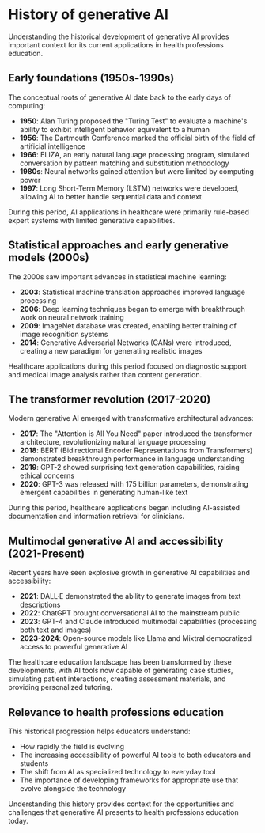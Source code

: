 # History of generative AI

Understanding the historical development of generative AI provides important context for its current applications in health professions education.

## Early foundations (1950s-1990s)

The conceptual roots of generative AI date back to the early days of computing:

- **1950**: Alan Turing proposed the "Turing Test" to evaluate a machine's ability to exhibit intelligent behavior equivalent to a human
- **1956**: The Dartmouth Conference marked the official birth of the field of artificial intelligence
- **1966**: ELIZA, an early natural language processing program, simulated conversation by pattern matching and substitution methodology
- **1980s**: Neural networks gained attention but were limited by computing power
- **1997**: Long Short-Term Memory (LSTM) networks were developed, allowing AI to better handle sequential data and context

During this period, AI applications in healthcare were primarily rule-based expert systems with limited generative capabilities.

## Statistical approaches and early generative models (2000s)

The 2000s saw important advances in statistical machine learning:

- **2003**: Statistical machine translation approaches improved language processing
- **2006**: Deep learning techniques began to emerge with breakthrough work on neural network training
- **2009**: ImageNet database was created, enabling better training of image recognition systems
- **2014**: Generative Adversarial Networks (GANs) were introduced, creating a new paradigm for generating realistic images

Healthcare applications during this period focused on diagnostic support and medical image analysis rather than content generation.

## The transformer revolution (2017-2020)

Modern generative AI emerged with transformative architectural advances:

- **2017**: The "Attention is All You Need" paper introduced the transformer architecture, revolutionizing natural language processing
- **2018**: BERT (Bidirectional Encoder Representations from Transformers) demonstrated breakthrough performance in language understanding
- **2019**: GPT-2 showed surprising text generation capabilities, raising ethical concerns
- **2020**: GPT-3 was released with 175 billion parameters, demonstrating emergent capabilities in generating human-like text

During this period, healthcare applications began including AI-assisted documentation and information retrieval for clinicians.

## Multimodal generative AI and accessibility (2021-Present)

Recent years have seen explosive growth in generative AI capabilities and accessibility:

- **2021**: DALL·E demonstrated the ability to generate images from text descriptions
- **2022**: ChatGPT brought conversational AI to the mainstream public
- **2023**: GPT-4 and Claude introduced multimodal capabilities (processing both text and images)
- **2023-2024**: Open-source models like Llama and Mixtral democratized access to powerful generative AI

The healthcare education landscape has been transformed by these developments, with AI tools now capable of generating case studies, simulating patient interactions, creating assessment materials, and providing personalized tutoring.

## Relevance to health professions education

This historical progression helps educators understand:
- How rapidly the field is evolving
- The increasing accessibility of powerful AI tools to both educators and students
- The shift from AI as specialized technology to everyday tool
- The importance of developing frameworks for appropriate use that evolve alongside the technology

Understanding this history provides context for the opportunities and challenges that generative AI presents to health professions education today.
